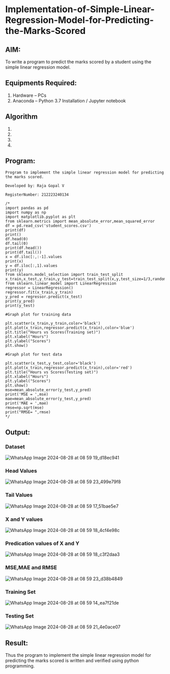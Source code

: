 # Implementation-of-Simple-Linear-Regression-Model-for-Predicting-the-Marks-Scored

## AIM:
To write a program to predict the marks scored by a student using the simple linear regression model.

## Equipments Required:
1. Hardware – PCs
2. Anaconda – Python 3.7 Installation / Jupyter notebook

## Algorithm
1. 
2. 
3. 
4. 

## Program:
```
Program to implement the simple linear regression model for predicting the marks scored.

Developed by: Raja Gopal V

RegisterNumber: 212223240134
 
/*
import pandas as pd
import numpy as np
import matplotlib.pyplot as plt
from sklearn.metrics import mean_absolute_error,mean_squared_error
df = pd.read_csv('student_scores.csv')
print(df)
print()
df.head(0)
df.tail(0)
print(df.head())
print(df.tail())
x = df.iloc[:,:-1].values
print(x)
y = df.iloc[:,1].values
print(y)
from sklearn.model_selection import train_test_split
x_train,x_test,y_train,y_test=train_test_split(x,y,test_size=1/3,random_state=0)
from sklearn.linear_model import LinearRegression
regressor = LinearRegression()
regressor.fit(x_train,y_train)
y_pred = regressor.predict(x_test)
print(y_pred)
print(y_test)

#Graph plot for training data

plt.scatter(x_train,y_train,color='black')
plt.plot(x_train,regressor.predict(x_train),color='blue')
plt.title("Hours vs Scores(Training set)")
plt.xlabel("Hours")
plt.ylabel("Scores")
plt.show()

#Graph plot for test data

plt.scatter(x_test,y_test,color='black')
plt.plot(x_train,regressor.predict(x_train),color='red')
plt.title("Hours vs Scores(Testing set)")
plt.xlabel("Hours")
plt.ylabel("Scores")
plt.show()
mse=mean_absolute_error(y_test,y_pred)
print('MSE = ',mse)
mae=mean_absolute_error(y_test,y_pred)
print('MAE = ',mae)
rmse=np.sqrt(mse)
print("RMSE= ",rmse)
*/
```

## Output:
### Dataset
![WhatsApp Image 2024-08-28 at 08 59 19_d18ec941](https://github.com/user-attachments/assets/fd64a46e-2557-4d61-82ba-3a05c610545a)

### Head Values
![WhatsApp Image 2024-08-28 at 08 59 23_499e79f8](https://github.com/user-attachments/assets/a1581322-7c6e-4c4b-b7eb-6ab39210f7a7)

### Tail Values
![WhatsApp Image 2024-08-28 at 08 59 17_51bae5e7](https://github.com/user-attachments/assets/271688dd-ec76-49c4-af04-5fb81e76a990)

### X and Y values
![WhatsApp Image 2024-08-28 at 08 59 18_4cf4e98c](https://github.com/user-attachments/assets/f7443fcf-1e02-464d-a0f0-c155945e48af)


### Predication values of X and Y
![WhatsApp Image 2024-08-28 at 08 59 18_c3f2daa3](https://github.com/user-attachments/assets/2dc8d606-c5d5-4970-92ad-114bb797e96a)


### MSE,MAE and RMSE
![WhatsApp Image 2024-08-28 at 08 59 23_d38b4849](https://github.com/user-attachments/assets/64d1140d-b76f-42dc-abd6-8637eaefa5e0)


### Training Set
![WhatsApp Image 2024-08-28 at 08 59 14_ea7f21de](https://github.com/user-attachments/assets/07391813-a8c3-44bd-8818-ad7ee3d7abaa)


### Testing Set
![WhatsApp Image 2024-08-28 at 08 59 21_4e0ace07](https://github.com/user-attachments/assets/798975e1-6f0e-4abc-bfa2-a59473315099)

## Result:
Thus the program to implement the simple linear regression model for predicting the marks scored is written and verified using python programming.
